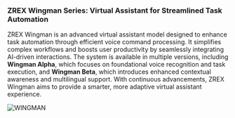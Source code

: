 ### ZREX Wingman Series: Virtual Assistant for Streamlined Task Automation  

ZREX Wingman is an advanced virtual assistant model designed to enhance task automation through efficient voice command processing. It simplifies complex workflows and boosts user productivity by seamlessly integrating AI-driven interactions. The system is available in multiple versions, including **Wingman Alpha**, which focuses on foundational voice recognition and task execution, and **Wingman Beta**, which introduces enhanced contextual awareness and multilingual support. With continuous advancements, ZREX Wingman aims to provide a smarter, more adaptive virtual assistant experience.


![WINGMAN](https://github.com/user-attachments/assets/4752e7ac-e04e-420f-8dec-5c1e779fa52c)

